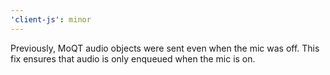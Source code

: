 ```yaml
---
'client-js': minor
---
```


Previously, MoQT audio objects were sent even when the mic was off. This fix ensures that audio is only enqueued when the mic is on.
